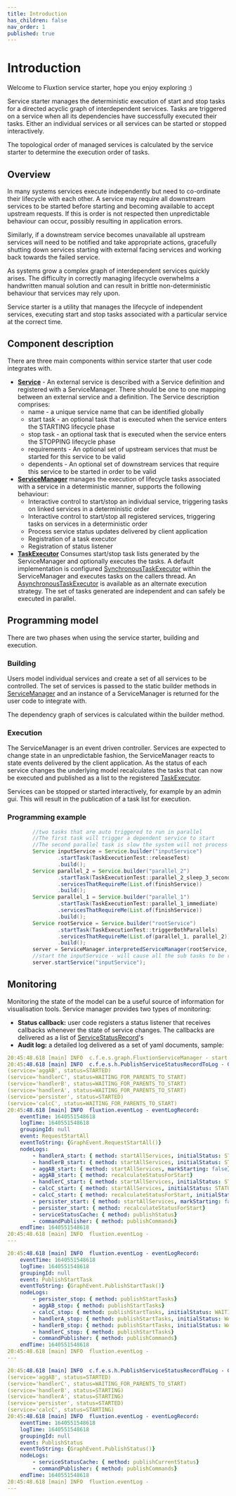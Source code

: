 ```yaml
---
title: Introduction
has_children: false
nav_order: 1
published: true
---
```


# Introduction
Welcome to Fluxtion service starter, hope you enjoy exploring :)

Service starter manages the deterministic execution of start and stop tasks for a directed acyclic graph of interdependent services. 
Tasks are triggered on a service when all its dependencies have successfully executed their tasks. Either an individual
services or all services can be started or stopped interactively. 

The topological order of managed services is calculated by the service starter to determine the execution order of tasks.

## Overview
In many systems services execute independently but need to co-ordinate their lifecycle with each other. A service
may require all downstream services to be started before starting and becoming available to accept upstream requests. If
this is order is not respected then unpredictable behaviour can occur, possibly resulting in application errors. 

Similarly, if a downstream service becomes unavailable all upstream services will need to be notified and take appropriate
actions, gracefully shutting down services starting with external facing services and working back towards the failed
service.

As systems grow a complex graph of interdependent services quickly arises. The difficulty in correctly managing
lifecycle overwhelms a handwritten manual solution and can result in brittle non-deterministic behaviour that services 
may rely upon. 

Service starter is a utility that manages the lifecycle of independent services, executing start and stop tasks 
associated with a particular service at the correct time.

## Component  description
There are three main components within service starter that user code integrates with.
- **[Service](https://github.com/gregv12/fluxtion-service-starter/blob/master/src/main/java/com/fluxtion/example/servicestater/Service.java#L20)** - 
  An external service is described with a Service definition and registered with a ServiceManager. There should be one 
to one mapping between an external service and a definition. The Service description comprises:
    - name - a unique service name that can be identified globally
    - start task - an optional task that is executed when the service enters the STARTING lifecycle phase
    - stop task - an optional task that is executed when the service enters the STOPPING lifecycle phase
    - requirements - An optional set of upstream services that must be started for this service to be valid 
    - dependents - An optional set of downstream services that require this service to be started in order to be valid
- **[ServiceManager](//github.com/gregv12/fluxtion-service-starter/blob/master/src/main/java/com/fluxtion/example/servicestater/ServiceManager.java)**
  manages the execution of lifecycle tasks associated with a service in a deterministic manner, supports the following behaviour:
    - Interactive control to start/stop an individual service, triggering tasks on linked services in a deterministic order
    - Interactive control to start/stop all registered services, triggering tasks on services in a deterministic order
    - Process service status updates delivered by client application
    - Registration of a task executor
    - Registration of status listener
- **[TaskExecutor](https://github.com/gregv12/fluxtion-service-starter/blob/master/src/main/java/com/fluxtion/example/servicestater/TaskWrapper.java#L37)** 
  Consumes start/stop task lists generated by the ServiceManager and optionally executes the tasks. A default implementation
  is configured [SynchronousTaskExecutor](https://github.com/gregv12/fluxtion-service-starter/blob/master/src/main/java/com/fluxtion/example/servicestater/helpers/SynchronousTaskExecutor.java)
  within the ServiceManager and executes tasks on the callers thread. An [AsynchronousTaskExecutor](https://github.com/gregv12/fluxtion-service-starter/blob/master/src/main/java/com/fluxtion/example/servicestater/helpers/ASynchronousTaskExecutor.java)
  is available as an alternate execution strategy. The set of tasks generated are independent and can safely be executed in
  parallel.

## Programming model
There are two phases when using the service starter, building and execution.

### Building
Users model individual services and create a set of all services to be controlled. The set of services is passed to the static builder methods in 
[ServiceManager](//github.com/gregv12/fluxtion-service-starter/blob/master/src/main/java/com/fluxtion/example/servicestater/ServiceManager.java)
  and an instance of a ServiceManager is returned for the user code to integrate with. 

The dependency graph of services is calculated within the builder method.

### Execution
The ServiceManager is an event driven controller. Services are expected to change state in an unpredictable fashion, the 
ServiceManager reacts to state events delivered by the client application. As the status of each service changes the underlying model
recalculates the tasks that can now be executed and published as a list to the
registered [TaskExecutor](https://github.com/gregv12/fluxtion-service-starter/blob/master/src/main/java/com/fluxtion/example/servicestater/TaskWrapper.java#L37).

Services can be stopped or started interactively, for example by an admin gui. This will result in the publication of a 
task list for execution.

### Programming example

```java
        //two tasks that are auto triggered to run in parallel
        //The first task will trigger a dependent service to start
        //The second parallel task is slow the system will not process the dependent start until both parallel tasks have completed
        Service inputService = Service.builder("inputService")
                .startTask(TaskExecutionTest::releaseTest)
                .build();
        Service parallel_2 = Service.builder("parallel_2")
                .startTask(TaskExecutionTest::parallel_2_sleep_3_seconds)
                .servicesThatRequireMe(List.of(finishService))
                .build();
        Service parallel_1 = Service.builder("parallel_1")
                .startTask(TaskExecutionTest::parallel_1_immediate)
                .servicesThatRequireMe(List.of(finishService))
                .build();
        Service rootService = Service.builder("rootService")
                .startTask(TaskExecutionTest::triggerBothParallels)
                .servicesThatRequireMe(List.of(parallel_1, parallel_2))
                .build();
        server = ServiceManager.interpretedServiceManager(rootService, parallel_1, parallel_2, inputService);
        //start the inputService - will cause all the sub tasks to be running before starting
        server.startService("inputService");

```

## Monitoring
Monitoring the state of the model can be a useful source of information for visualisation tools. Service manager provides
two types of monitoring:
- **Status callback:** user code registers a status listener that receives callbacks whenever the state of service changes. 
The callbacks are delivered as a list of 
[ServiceStatusRecord](//github.com/gregv12/fluxtion-service-starter/blob/master/src/main/java/com/fluxtion/example/servicestater/ServiceStatusRecord.java)'s
- **Audit log:** a detailed log delivered as a set of yaml documents, sample:

```yaml
20:45:48.618 [main] INFO  c.f.e.s.graph.FluxtionServiceManager - start all
20:45:48.618 [main] INFO  c.f.e.s.h.PublishServiceStatusRecordToLog - Current status:
(service='aggAB', status=STARTED)
(service='handlerC', status=WAITING_FOR_PARENTS_TO_START)
(service='handlerB', status=WAITING_FOR_PARENTS_TO_START)
(service='handlerA', status=WAITING_FOR_PARENTS_TO_START)
(service='persister', status=STARTED)
(service='calcC', status=WAITING_FOR_PARENTS_TO_START)
20:45:48.618 [main] INFO  fluxtion.eventLog - eventLogRecord: 
    eventTime: 1640551548618
    logTime: 1640551548618
    groupingId: null
    event: RequestStartAll
    eventToString: {GraphEvent.RequestStartAll()}
    nodeLogs: 
        - handlerA_start: { method: startAllServices, initialStatus: STATUS_UNKNOWN, setStatus: WAITING_FOR_PARENTS_TO_START, markStarting: true}
        - handlerB_start: { method: startAllServices, initialStatus: STATUS_UNKNOWN, setStatus: WAITING_FOR_PARENTS_TO_START, markStarting: true}
        - aggAB_start: { method: startAllServices, markStarting: false}
        - aggAB_start: { method: recalculateStatusForStart}
        - handlerC_start: { method: startAllServices, initialStatus: STATUS_UNKNOWN, setStatus: WAITING_FOR_PARENTS_TO_START, markStarting: true}
        - calcC_start: { method: startAllServices, initialStatus: STATUS_UNKNOWN, setStatus: WAITING_FOR_PARENTS_TO_START, markStarting: true}
        - calcC_start: { method: recalculateStatusForStart, initialStatus: WAITING_FOR_PARENTS_TO_START, setStatus: WAITING_FOR_PARENTS_TO_START}
        - persister_start: { method: startAllServices, markStarting: false}
        - persister_start: { method: recalculateStatusForStart}
        - serviceStatusCache: { method: publishStatus}
        - commandPublisher: { method: publishCommands}
    endTime: 1640551548618
20:45:48.618 [main] INFO  fluxtion.eventLog - 
---

20:45:48.618 [main] INFO  fluxtion.eventLog - eventLogRecord: 
    eventTime: 1640551548618
    logTime: 1640551548618
    groupingId: null
    event: PublishStartTask
    eventToString: {GraphEvent.PublishStartTask()}
    nodeLogs: 
        - persister_stop: { method: publishStartTasks}
        - aggAB_stop: { method: publishStartTasks}
        - calcC_stop: { method: publishStartTasks, initialStatus: WAITING_FOR_PARENTS_TO_START, setStatus: STARTING}
        - handlerA_stop: { method: publishStartTasks, initialStatus: WAITING_FOR_PARENTS_TO_START, setStatus: STARTING}
        - handlerB_stop: { method: publishStartTasks, initialStatus: WAITING_FOR_PARENTS_TO_START, setStatus: STARTING}
        - handlerC_stop: { method: publishStartTasks}
        - commandPublisher: { method: publishCommands}
    endTime: 1640551548618
20:45:48.618 [main] INFO  fluxtion.eventLog - 
---

20:45:48.618 [main] INFO  c.f.e.s.h.PublishServiceStatusRecordToLog - Current status:
(service='aggAB', status=STARTED)
(service='handlerC', status=WAITING_FOR_PARENTS_TO_START)
(service='handlerB', status=STARTING)
(service='handlerA', status=STARTING)
(service='persister', status=STARTED)
(service='calcC', status=STARTING)
20:45:48.618 [main] INFO  fluxtion.eventLog - eventLogRecord: 
    eventTime: 1640551548618
    logTime: 1640551548618
    groupingId: null
    event: PublishStatus
    eventToString: {GraphEvent.PublishStatus()}
    nodeLogs: 
        - serviceStatusCache: { method: publishCurrentStatus}
        - commandPublisher: { method: publishCommands}
    endTime: 1640551548618
20:45:48.618 [main] INFO  fluxtion.eventLog - 
---

```


